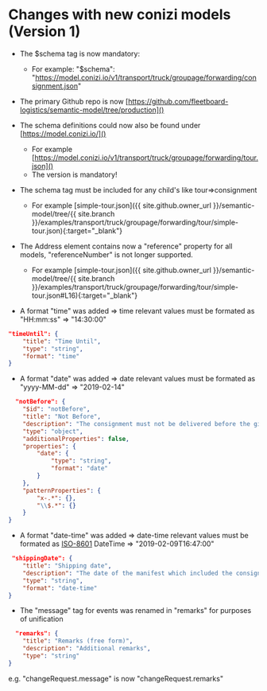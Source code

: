 # Changes with new conizi models (Version 1)

* The $schema tag is now mandatory:
  * For example: "\$schema": "https://model.conizi.io/v1/transport/truck/groupage/forwarding/consignment.json"
* The primary Github repo is now [https://github.com/fleetboard-logistics/semantic-model/tree/production]() 
* The schema definitions could now also be found under [https://model.conizi.io/]()
    * For example [https://model.conizi.io/v1/transport/truck/groupage/forwarding/tour.json]()
  * The version is mandatory!
* The schema tag must be included for any child's like tour=>consignment
    * For example [simple-tour.json]({{ site.github.owner_url }}/semantic-model/tree/{{ site.branch }}/examples/transport/truck/groupage/forwarding/tour/simple-tour.json){:target="_blank"}
* The Address element contains now a "reference" property for all models, "referenceNumber" is not longer supported.
    * For example [simple-tour.json]({{ site.github.owner_url }}/semantic-model/tree/{{ site.branch }}/examples/transport/truck/groupage/forwarding/tour/simple-tour.json#L16){:target="_blank"}

* A format "time" was added => time relevant values must be formated as "HH:mm:ss" => "14:30:00"

```json
"timeUntil": {
    "title": "Time Until",
    "type": "string",
    "format": "time"
}
```

* A format "date" was added => date relevant values must be formated as "yyyy-MM-dd" => "2019-02-14"

```json
  "notBefore": {
    "$id": "notBefore",
    "title": "Not Before",
    "description": "The consignment must not be delivered before the given date",
    "type": "object",
    "additionalProperties": false,
    "properties": {
        "date": {
            "type": "string",
            "format": "date"
        }
    },
    "patternProperties": {
        "x-.*": {},
        "\\$.*": {}
    }
}
```
* A format "date-time" was added => date-time relevant values must be formated as [ISO-8601](https://de.wikipedia.org/wiki/ISO_8601) DateTime => "2019-02-09T16:47:00"
  
```json
 "shippingDate": {
    "title": "Shipping date",
    "description": "The date of the manifest which included the consignment",
    "type": "string",
    "format": "date-time"
}
```

* The "message" tag for events was renamed in "remarks" for purposes of unification

```json
  "remarks": {
    "title": "Remarks (free form)",
    "description": "Additional remarks",
    "type": "string"
}
```
e.g. "changeRequest.message" is now "changeRequest.remarks"
